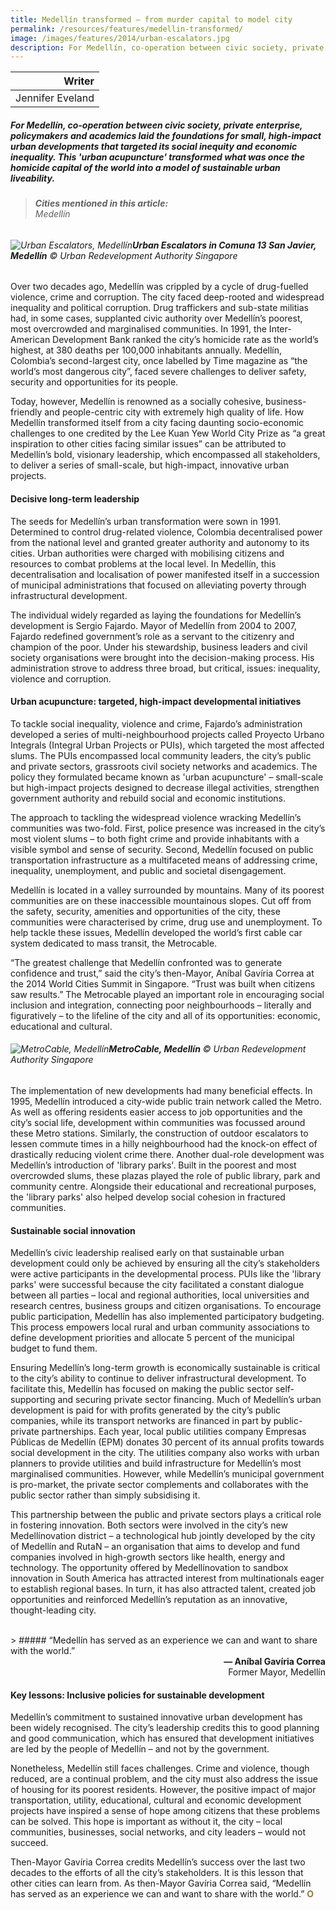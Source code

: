 ```yaml
---
title: Medellín transformed — from murder capital to model city
permalink: /resources/features/medellin-transformed/
image: /images/features/2014/urban-escalators.jpg
description: For Medellín, co-operation between civic society, private enterprise, policymakers and academics laid the foundations for small, high-impact urban developments that targeted its social inequity and economic inequality. This 'urban acupuncture' transformed what was once the homicide capital of the world into a model of sustainable urban liveability.
---
```


| Writer |
|---:|
| Jennifer Eveland |

##### For Medellín, co-operation between civic society, private enterprise, policymakers and academics laid the foundations for small, high-impact urban developments that targeted its social inequity and economic inequality. This 'urban acupuncture' transformed what was once the homicide capital of the world into a model of sustainable urban liveability.

> ###### **Cities mentioned in this article:** <br> Medellín

###### ![Urban Escalators, Medellín](/images/features/2014/urban-escalators.jpg/)**Urban Escalators in Comuna 13 San Javier, Medellín** © Urban Redevelopment Authority Singapore

Over two decades ago, Medellín was crippled by a cycle of drug-fuelled violence, crime and corruption. The city faced deep-rooted and widespread inequality and political corruption. Drug traffickers and sub-state militias had, in some cases, supplanted civic authority over Medellín’s poorest, most overcrowded and marginalised communities. In 1991, the Inter-American Development Bank ranked the city’s homicide rate as the world’s highest, at 380 deaths per 100,000 inhabitants annually. Medellín, Colombia’s second-largest city, once labelled by Time magazine as “the world’s most dangerous city”, faced severe challenges to deliver safety, security and opportunities for its people.

Today, however, Medellín is renowned as a socially cohesive, business-friendly and people-centric city with extremely high quality of life. How Medellín transformed itself from a city facing daunting socio-economic challenges to one credited by the Lee Kuan Yew World City Prize as “a great inspiration to other cities facing similar issues” can be attributed to Medellín’s bold, visionary leadership, which encompassed all stakeholders, to deliver a series of small-scale, but high-impact, innovative urban projects.

#### **Decisive long-term leadership**

The seeds for Medellín’s urban transformation were sown in 1991. Determined to control drug-related violence, Colombia decentralised power from the national level and granted greater authority and autonomy to its cities. Urban authorities were charged with mobilising citizens and resources to combat problems at the local level. In Medellín, this decentralisation and localisation of power manifested itself in a succession of municipal administrations that focused on alleviating poverty through infrastructural development.

The individual widely regarded as laying the foundations for Medellín’s development is Sergio Fajardo. Mayor of Medellín from 2004 to 2007, Fajardo redefined government’s role as a servant to the citizenry and champion of the poor. Under his stewardship, business leaders and civil society organisations were brought into the decision-making process. His administration strove to address three broad, but critical, issues: inequality, violence and corruption.

#### **Urban acupuncture: targeted, high-impact developmental initiatives**

To tackle social inequality, violence and crime, Fajardo’s administration developed a series of multi-neighbourhood projects called Proyecto Urbano Integrals (Integral Urban Projects or PUIs), which targeted the most affected slums. The PUIs encompassed local community leaders, the city’s public and private sectors, grassroots civil society networks and academics. The policy they formulated became known as 'urban acupuncture' – small-scale but high-impact projects designed to decrease illegal activities, strengthen government authority and rebuild social and economic institutions.

The approach to tackling the widespread violence wracking Medellín’s communities was two-fold. First, police presence was increased in the city’s most violent slums – to both fight crime and provide inhabitants with a visible symbol and sense of security. Second, Medellín focused on public transportation infrastructure as a multifaceted means of addressing crime, inequality, unemployment, and public and societal disengagement.

Medellín is located in a valley surrounded by mountains. Many of its poorest communities are on these inaccessible mountainous slopes. Cut off from the safety, security, amenities and opportunities of the city, these communities were characterised by crime, drug use and unemployment. To help tackle these issues, Medellín developed the world’s first cable car system dedicated to mass transit, the Metrocable.

“The greatest challenge that Medellín confronted was to generate confidence and trust,” said the city’s then-Mayor, Aníbal Gavíria Correa at the 2014 World Cities Summit in Singapore. “Trust was built when citizens saw results.” The Metrocable played an important role in encouraging social inclusion and integration, connecting poor neighbourhoods – literally and figuratively – to the lifeline of the city and all of its opportunities: economic, educational and cultural.

###### ![MetroCable, Medellín](/images/features/2014/metrocable.jpg/)**MetroCable, Medellín** © Urban Redevelopment Authority Singapore

The implementation of new developments had many beneficial effects. In 1995, Medellín introduced a city-wide public train network called the Metro. As well as offering residents easier access to job opportunities and the city’s social life, development within communities was focussed around these Metro stations. Similarly, the construction of outdoor escalators to lessen commute times in a hilly neighbourhood had the knock-on effect of drastically reducing violent crime there. Another dual-role development was Medellín’s introduction of 'library parks'. Built in the poorest and most overcrowded slums, these plazas played the role of public library, park and community centre. Alongside their educational and recreational purposes, the 'library parks' also helped develop social cohesion in fractured communities.

#### **Sustainable social innovation**

Medellín’s civic leadership realised early on that sustainable urban development could only be achieved by ensuring all the city’s stakeholders were active participants in the developmental process. PUIs like the 'library parks' were successful because the city facilitated a constant dialogue between all parties – local and regional authorities, local universities and research centres, business groups and citizen organisations. To encourage public participation, Medellín has also implemented participatory budgeting. This process empowers local rural and urban community associations to define development priorities and allocate 5 percent of the municipal budget to fund them.

Ensuring Medellín’s long-term growth is economically sustainable is critical to the city’s ability to continue to deliver infrastructural development. To facilitate this, Medellín has focused on making the public sector self-supporting and securing private sector financing. Much of Medellín’s urban development is paid for with profits generated by the city’s public companies, while its transport networks are financed in part by public-private partnerships. Each year, local public utilities company Empresas Públicas de Medellín (EPM) donates 30 percent of its annual profits towards social development in the city. The utilities company also works with urban planners to provide utilities and build infrastructure for Medellín’s most marginalised communities. However, while Medellín’s municipal government is pro-market, the private sector complements and collaborates with the public sector rather than simply subsidising it.

This partnership between the public and private sectors plays a critical role in fostering innovation. Both sectors were involved in the city’s new Medellínovation district – a technological hub jointly developed by the city of Medellín and RutaN – an organisation that aims to develop and fund companies involved in high-growth sectors like health, energy and technology. The opportunity offered by Medellínovation to sandbox innovation in South America has attracted interest from multinationals eager to establish regional bases. In turn, it has also attracted talent, created job opportunities and reinforced Medellín’s reputation as an innovative, thought-leading city.

<br>
> ##### “Medellín has served as an experience we can and want to share with the world.” 

<div align="right"><b>— Aníbal Gavíria Correa</b><br> Former Mayor, Medellín</div>

#### **Key lessons: Inclusive policies for sustainable development**

Medellín’s commitment to sustained innovative urban development has been widely recognised. The city’s leadership credits this to good planning and good communication, which has ensured that development initiatives are led by the people of Medellín – and not by the government.

Nonetheless, Medellín still faces challenges. Crime and violence, though reduced, are a continual problem, and the city must also address the issue of housing for its poorest residents. However, the positive impact of major transportation, utility, educational, cultural and economic development projects have inspired a sense of hope among citizens that these problems can be solved. This hope is important as without it, the city – local communities, businesses, social networks, and city leaders – would not succeed.

Then-Mayor Gavíria Correa credits Medellín’s success over the last two decades to the efforts of all the city’s stakeholders. It is this lesson that other cities can learn from. As then-Mayor Gavíria Correa said, “Medellín has served as an experience we can and want to share with the world.” **<font color="#967942">O</font>**
